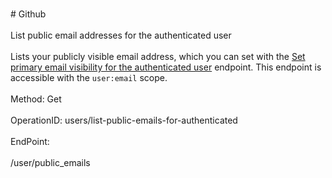 <br>#     Github</br>
<br>List public email addresses for the authenticated user</br>
<br>Lists your publicly visible email address, which you can set with the [Set primary email visibility for the authenticated user](https://developer.github.com/v3/users/emails/#set-primary-email-visibility-for-the-authenticated-user) endpoint. This endpoint is accessible with the `user:email` scope.</br>
<br>Method: Get</br>
<br>OperationID: users/list-public-emails-for-authenticated</br>
<br>EndPoint:</br>
<br>/user/public_emails</br>
